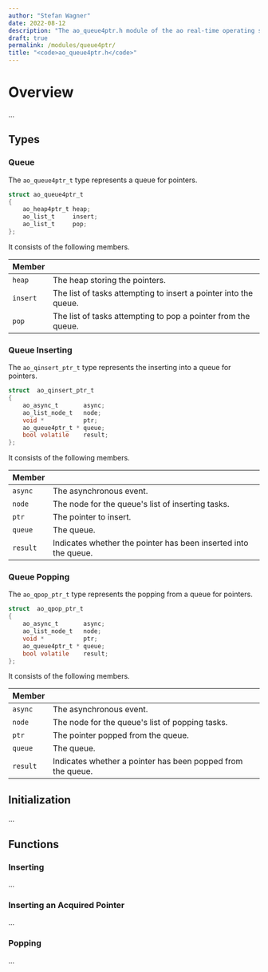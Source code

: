 ```yaml
---
author: "Stefan Wagner"
date: 2022-08-12
description: "The ao_queue4ptr.h module of the ao real-time operating system."
draft: true
permalink: /modules/queue4ptr/
title: "<code>ao_queue4ptr.h</code>"
---
```


# Overview

...

## Types

### Queue

The `ao_queue4ptr_t` type represents a queue for pointers.

```c
struct ao_queue4ptr_t
{
    ao_heap4ptr_t heap;
    ao_list_t     insert;
    ao_list_t     pop;
};
```

It consists of the following members.

| Member | |
|--------|-|
| `heap` | The heap storing the pointers. |
| `insert` | The list of tasks attempting to insert a pointer into the queue. |
| `pop` | The list of tasks attempting to pop a pointer from the queue. |

### Queue Inserting

The `ao_qinsert_ptr_t` type represents the inserting into a queue for pointers.

```c
struct  ao_qinsert_ptr_t
{
    ao_async_t       async;
    ao_list_node_t   node;
    void *           ptr;
    ao_queue4ptr_t * queue;
    bool volatile    result;
};
```

It consists of the following members.

| Member | |
|--------|-|
| `async` | The asynchronous event. |
| `node` | The node for the queue's list of inserting tasks. |
| `ptr` | The pointer to insert. |
| `queue` | The queue. |
| `result` | Indicates whether the pointer has been inserted into the queue. |

### Queue Popping

The `ao_qpop_ptr_t` type represents the popping from a queue for pointers.

```c
struct  ao_qpop_ptr_t
{
    ao_async_t       async;
    ao_list_node_t   node;
    void *           ptr;
    ao_queue4ptr_t * queue;
    bool volatile    result;
};
```

It consists of the following members.

| Member | |
|--------|-|
| `async` | The asynchronous event. |
| `node` | The node for the queue's list of popping tasks. |
| `ptr` | The pointer popped from the queue. |
| `queue` | The queue. |
| `result` | Indicates whether a pointer has been popped from the queue. |

## Initialization

...

## Functions

### Inserting

...

### Inserting an Acquired Pointer

...

### Popping

...

